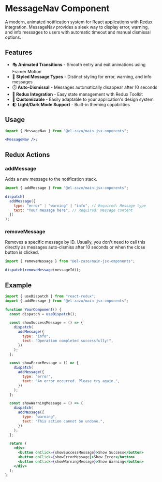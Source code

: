 # MessageNav Component

A modern, animated notification system for React applications with Redux integration. MessageNav provides a sleek way to display error, warning, and info messages to users with automatic timeout and manual dismissal options.

## Features

- 🎭 **Animated Transitions** - Smooth entry and exit animations using Framer Motion
- 🎨 **Styled Message Types** - Distinct styling for error, warning, and info messages
- ⏱️ **Auto-Dismissal** - Messages automatically disappear after 10 seconds
- 🔄 **Redux Integration** - Easy state management with Redux Toolkit
- 🎯 **Customizable** - Easily adaptable to your application's design system
- 🌓 **Light/Dark Mode Support** - Built-in theming capabilities

## Usage

```jsx
import { MessageNav } from "@el-zazo/main-jsx-omponents";

<MessageNav />;
```

## Redux Actions

### addMessage

Adds a new message to the notification stack.

```jsx
import { addMessage } from "@el-zazo/main-jsx-omponents";

dispatch(
  addMessage({
    type: "error" | "warning" | "info", // Required: Message type
    text: "Your message here", // Required: Message content
  })
);
```

### removeMessage

Removes a specific message by ID. Usually, you don't need to call this directly as messages auto-dismiss after 10 seconds or when the close button is clicked.

```jsx
import { removeMessage } from "@el-zazo/main-jsx-omponents";

dispatch(removeMessage(messageId));
```

## Example

```jsx
import { useDispatch } from "react-redux";
import { addMessage } from "@el-zazo/main-jsx-omponents";

function YourComponent() {
  const dispatch = useDispatch();

  const showSuccessMessage = () => {
    dispatch(
      addMessage({
        type: "info",
        text: "Operation completed successfully!",
      })
    );
  };

  const showErrorMessage = () => {
    dispatch(
      addMessage({
        type: "error",
        text: "An error occurred. Please try again.",
      })
    );
  };

  const showWarningMessage = () => {
    dispatch(
      addMessage({
        type: "warning",
        text: "This action cannot be undone.",
      })
    );
  };

  return (
    <div>
      <button onClick={showSuccessMessage}>Show Success</button>
      <button onClick={showErrorMessage}>Show Error</button>
      <button onClick={showWarningMessage}>Show Warning</button>
    </div>
  );
}
```
